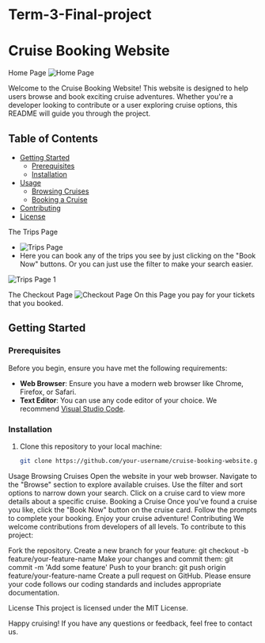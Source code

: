 # Term-3-Final-project
# Cruise Booking Website

Home Page
![Home Page](https://github.com/Pierre221352/Term-3-Final-project/assets/125281158/3518279d-4fe1-45a1-8380-8408048bd86d)


Welcome to the Cruise Booking Website! This website is designed to help users browse and book exciting cruise adventures. Whether you're a developer looking to contribute or a user exploring cruise options, this README will guide you through the project.

## Table of Contents
- [Getting Started](#getting-started)
  - [Prerequisites](#prerequisites)
  - [Installation](#installation)
- [Usage](#usage)
  - [Browsing Cruises](#browsing-cruises)
  - [Booking a Cruise](#booking-a-cruise)
- [Contributing](#contributing)
- [License](#license)

The Trips Page
- ![Trips Page ](https://github.com/Pierre221352/Term-3-Final-project/assets/125281158/7657eaa3-18db-4dbd-8d07-ef53e64f4796)
- Here you can book any of the trips you see by just clicking on the "Book Now" buttons. Or you can just use the filter to make
  your search easier.
  
![Trips Page 1](https://github.com/Pierre221352/Term-3-Final-project/assets/125281158/759ad1a7-8d6c-4d0d-bbd2-5f7aba793e5a)

The Checkout Page
![Checkout Page](https://github.com/Pierre221352/Term-3-Final-project/assets/125281158/4e5a2653-6b68-427b-a0dd-307dac68d338)
On this Page you pay for your tickets that you booked.

## Getting Started

### Prerequisites
Before you begin, ensure you have met the following requirements:
- **Web Browser**: Ensure you have a modern web browser like Chrome, Firefox, or Safari.
- **Text Editor**: You can use any code editor of your choice. We recommend [Visual Studio Code](https://code.visualstudio.com/).

### Installation
1. Clone this repository to your local machine:

   ```sh
   git clone https://github.com/your-username/cruise-booking-website.git
Usage
Browsing Cruises
Open the website in your web browser.
Navigate to the "Browse" section to explore available cruises.
Use the filter and sort options to narrow down your search.
Click on a cruise card to view more details about a specific cruise.
Booking a Cruise
Once you've found a cruise you like, click the "Book Now" button on the cruise card.
Follow the prompts to complete your booking.
Enjoy your cruise adventure!
Contributing
We welcome contributions from developers of all levels. To contribute to this project:

Fork the repository.
Create a new branch for your feature: git checkout -b feature/your-feature-name
Make your changes and commit them: git commit -m 'Add some feature'
Push to your branch: git push origin feature/your-feature-name
Create a pull request on GitHub.
Please ensure your code follows our coding standards and includes appropriate documentation.

License
This project is licensed under the MIT License.

Happy cruising! If you have any questions or feedback, feel free to contact us.





